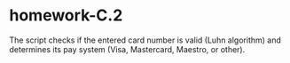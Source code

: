 # homework-C.2

The script checks if the entered card number is valid (Luhn algorithm) and determines its pay system (Visa, Mastercard, Maestro, or other).
 
